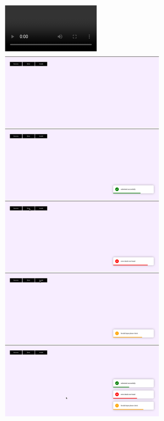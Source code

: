 ![video](./readmeassets/Screencast%20from%202023-08-21%2010-49-10.webm)



![](./readmeassets/Screenshot%20from%202023-08-21%2010-52-29.png)
![](./readmeassets/Screenshot%20from%202023-08-21%2010-52-45.png)
![](./readmeassets/Screenshot%20from%202023-08-21%2010-52-56.png)
![](./readmeassets/Screenshot%20from%202023-08-21%2010-53-16.png)
![](./readmeassets/Screenshot%20from%202023-08-21%2010-53-22.png)